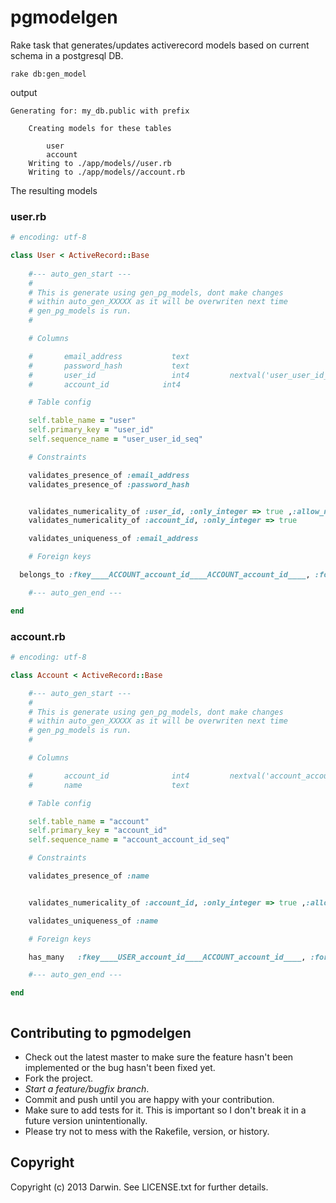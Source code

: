 # pgmodelgen

Rake task that generates/updates activerecord models based on current schema in a postgresql DB.

```
rake db:gen_model
```

output

```
Generating for: my_db.public with prefix 

	Creating models for these tables

		user
		account
	Writing to ./app/models//user.rb
	Writing to ./app/models//account.rb

```

The resulting models

### user.rb

```ruby
# encoding: utf-8

class User < ActiveRecord::Base 
  
	#--- auto_gen_start ---
	#
	# This is generate using gen_pg_models, dont make changes
	# within auto_gen_XXXXX as it will be overwriten next time
	# gen_pg_models is run.
	#

	# Columns

	#		email_address       	text       
	#		password_hash       	text       
	#		user_id             	int4      	 nextval('user_user_id_seq'::regclass)
	#		account_id            int4      	 

	# Table config 

	self.table_name = "user"
	self.primary_key = "user_id"
	self.sequence_name = "user_user_id_seq"

	# Constraints 

	validates_presence_of :email_address 
	validates_presence_of :password_hash 


	validates_numericality_of :user_id, :only_integer => true ,:allow_nil => true 
	validates_numericality_of :account_id, :only_integer => true

	validates_uniqueness_of :email_address

	# Foreign keys 

  belongs_to :fkey____ACCOUNT_account_id____ACCOUNT_account_id____, :foreign_key => :account_id, :primary_key => :account_id, :class_name => "Account"

	#--- auto_gen_end ---

end
```

### account.rb

```ruby
# encoding: utf-8

class Account < ActiveRecord::Base 

	#--- auto_gen_start ---
	#
	# This is generate using gen_pg_models, dont make changes
	# within auto_gen_XXXXX as it will be overwriten next time
	# gen_pg_models is run.
	#

	# Columns

	#		account_id          	int4      	 nextval('account_account_id_seq'::regclass) 
	#		name                	text

	# Table config 

	self.table_name = "account"
	self.primary_key = "account_id"
	self.sequence_name = "account_account_id_seq"

	# Constraints 

	validates_presence_of :name 


	validates_numericality_of :account_id, :only_integer => true ,:allow_nil => true 

	validates_uniqueness_of :name

	# Foreign keys 

	has_many   :fkey____USER_account_id____ACCOUNT_account_id____, :foreign_key => :account_id, :primary_key => :account_id, :class_name => "User"

	#--- auto_gen_end ---

end 



```


## Contributing to pgmodelgen
 
* Check out the latest master to make sure the feature hasn't been implemented or the bug hasn't been fixed yet.
* Fork the project.
* _Start a feature/bugfix branch_.
* Commit and push until you are happy with your contribution.
* Make sure to add tests for it. This is important so I don't break it in a future version unintentionally.
* Please try not to mess with the Rakefile, version, or history.

## Copyright

Copyright (c) 2013 Darwin. See LICENSE.txt for
further details.

